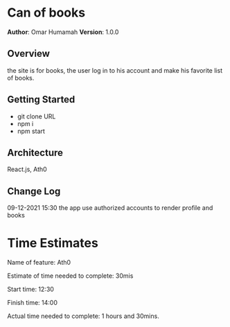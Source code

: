 # Can of books

**Author**: Omar Humamah
**Version**: 1.0.0

## Overview

the site is for books, the user log in to his account and make his favorite list of books.

## Getting Started

- git clone URL
- npm i
- npm start

## Architecture

React.js, Ath0

## Change Log

09-12-2021 15:30 the app use authorized accounts to render profile and books

# Time Estimates

Name of feature: Ath0

Estimate of time needed to complete: 30mis

Start time: 12:30

Finish time: 14:00

Actual time needed to complete: 1 hours and 30mins.
